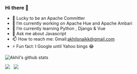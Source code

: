 ### Hi there 👋
- 🌱 Lucky to be an Apache Committer
- 🔭 I’m currently working on Apache Hue and Apache Ambari
- 📗 I’m currently learning Python , Django & Vue
- 💬 Ask me about Javascript
- 📫 How to reach me: Gmail:akhilsnaikk@gmail.com
- ⚡ Fun fact: I Google until Yahoo bings 😂

![Akhil's github stats](https://github-readme-stats.vercel.app/api?username=akhilsnaik&show_icons=true&theme=gruvbox)

<p align='left'>
<a href="https://twitter.com/akhilsnaik"><img src="https://img.shields.io/badge/Twitter-1DA1F2?style=for-the-badge&logo=twitter&logoColor=white" target='_blank'></a>&nbsp;&nbsp;
<a href="https://www.linkedin.com/in/akhilsnaik/"><img src="https://img.shields.io/badge/LinkedIn-0077B5?style=for-the-badge&logo=linkedin&logoColor=white" target='_blank'></a>
</p>
